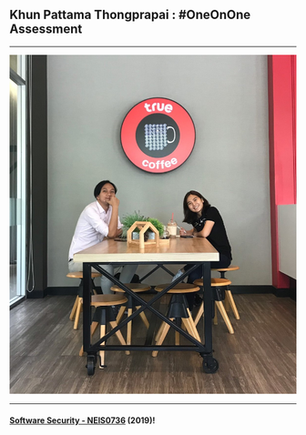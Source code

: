 ## Khun **Pattama Thongprapai** : #OneOnOne Assessment 

---

![](PattamaT.jpg "Pattama Thongprapai")

---

#### **[Software Security - NEIS0736](../) (2019)**!